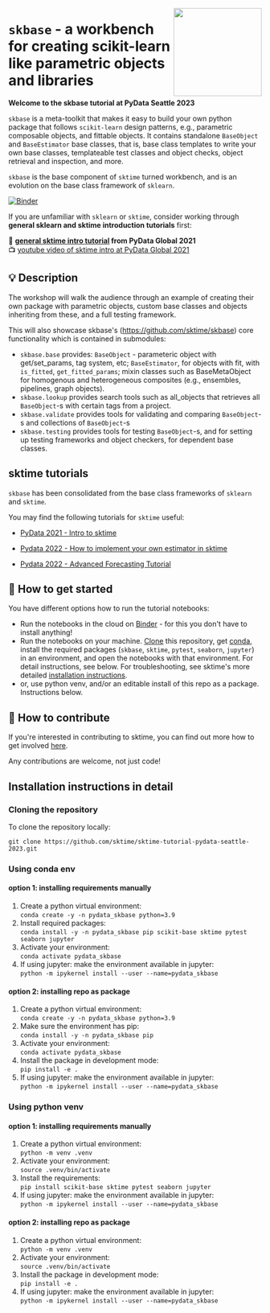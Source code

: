 <a href="https://sktime.net"><img src="https://github.com/sktime/sktime/blob/main/docs/source/images/sktime-logo-no-text.jpg?raw=true)" width="175" align="right" /></a>

`skbase` - a workbench for creating scikit-learn like parametric objects and libraries
======================================================================================

**Welcome to the skbase tutorial at PyData Seattle 2023**

`skbase` is a meta-toolkit that makes it easy to build your own python package that follows `scikit-learn` design patterns, e.g., parametric composable objects, and fittable objects. It contains standalone `BaseObject` and `BaseEstimator` base classes, that is, base class templates to write your own base classes, templateable test classes and object checks, object retrieval and inspection, and more.

`skbase` is the base component of `sktime` turned workbench, and is an evolution on the base class framework of `sklearn`.

[sktime]: https://sktime.net

[![Binder](https://mybinder.org/badge_logo.svg)](https://mybinder.org/v2/gh/sktime/sktime-tutorial-pydata-seattle-2023/main?filepath=notebooks)

If you are unfamiliar with `sklearn` or `sktime`, consider working through **general sklearn and sktime introduction tutorials** first:

:movie_camera: **[general sktime intro tutorial](https://github.com/sktime/sktime-tutorial-pydata-glboal-2021) from PyData Global 2021**\
:tv: [youtube video of sktime intro at PyData Global 2021](https://www.youtube.com/watch?v=ODspi8-uWgo)

## :bulb: Description

The workshop will walk the audience through an example of creating their own package with parametric objects, custom base classes and objects inheriting from these, and a full testing framework.

This will also showcase skbase's (https://github.com/sktime/skbase) core functionality which is contained in submodules:

* `skbase.base` provides: `BaseObject` - parameteric object with get/set_params, tag system, etc; `BaseEstimator`, for objects with fit, with `is_fitted`, `get_fitted_params`; mixin classes such as BaseMetaObject for homogenous and heterogeneous composites (e.g., ensembles, pipelines, graph objects).
* `skbase.lookup` provides search tools such as all_objects that retrieves all `BaseObject`-s with certain tags from a project.
* `skbase.validate` provides tools for validating and comparing `BaseObject`-s and collections of `BaseObject`-s
* `skbase.testing` provides tools for testing `BaseObject`-s, and for setting up testing frameworks and object checkers, for dependent base classes.

## sktime tutorials

`skbase` has been consolidated from the base class frameworks of `sklearn` and `sktime`.

You may find the following tutorials for `sktime` useful:

- [PyData 2021 - Intro to sktime](https://www.youtube.com/watch?v=ODspi8-uWgo)

- [Pydata 2022 - How to implement your own estimator in sktime](https://www.youtube.com/watch?v=S_3ewcvs_pg)

- [Pydata 2022 - Advanced Forecasting Tutorial](https://www.youtube.com/watch?v=4Rf9euAhjNc)

## :rocket: How to get started

You have different options how to run the tutorial notebooks:

* Run the notebooks in the cloud on [Binder] - for this you don't have to install anything!
* Run the notebooks on your machine. [Clone] this repository, get [conda], install the required packages (`skbase`, `sktime`, `pytest`, `seaborn`, `jupyter`) in an environment, and open the notebooks with that environment. For detail instructions, see below. For troubleshooting, see sktime's more detailed [installation instructions].
* or, use python venv, and/or an editable install of this repo as a package. Instructions below.

[Binder]: https://mybinder.org/v2/gh/sktime/sktime-tutorial-pydata-seattle-2023/main?filepath=notebooks
[clone]: https://help.github.com/en/github/creating-cloning-and-archiving-repositories/cloning-a-repository
[conda]: https://docs.conda.io/en/latest/
[installation instructions]: https://www.sktime.net/en/latest/installation.html

## :wave: How to contribute

If you're interested in contributing to sktime, you can find out more how to get involved [here](https://www.sktime.net/en/stable/get_involved.html).

Any contributions are welcome, not just code!

## Installation instructions in detail

### Cloning the repository

To clone the repository locally:

`git clone https://github.com/sktime/sktime-tutorial-pydata-seattle-2023.git`


### Using conda env

#### option 1: installing requirements manually

1. Create a python virtual environment:  
`conda create -y -n pydata_skbase python=3.9`
2. Install required packages:  
`conda install -y -n pydata_skbase pip scikit-base sktime pytest seaborn jupyter`
3. Activate your environment:  
`conda activate pydata_skbase`
4. If using jupyter: make the environment available in jupyter:  
`python -m ipykernel install --user --name=pydata_skbase`

#### option 2: installing repo as package

1. Create a python virtual environment:  
`conda create -y -n pydata_skbase python=3.9`
2. Make sure the environment has pip:  
`conda install -y -n pydata_skbase pip`
3. Activate your environment:  
`conda activate pydata_skbase`
4. Install the package in development mode:  
`pip install -e .`
5. If using jupyter: make the environment available in jupyter:  
`python -m ipykernel install --user --name=pydata_skbase`

### Using python venv

#### option 1: installing requirements manually

1. Create a python virtual environment:  
`python -m venv .venv`
2. Activate your environment:  
`source .venv/bin/activate`
3. Install the requirements:  
`pip install scikit-base sktime pytest seaborn jupyter`
4. If using jupyter: make the environment available in jupyter:  
`python -m ipykernel install --user --name=pydata_skbase`

#### option 2: installing repo as package

1. Create a python virtual environment:  
`python -m venv .venv`
2. Activate your environment:  
`source .venv/bin/activate`
3. Install the package in development mode:  
`pip install -e .`
4. If using jupyter: make the environment available in jupyter:  
`python -m ipykernel install --user --name=pydata_skbase`
